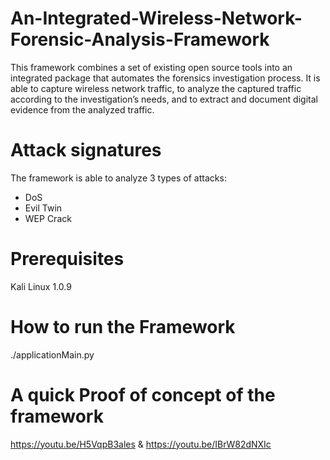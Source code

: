 # An-Integrated-Wireless-Network-Forensic-Analysis-Framework
This framework combines a set of existing open source tools into an integrated package that automates the forensics investigation process. It is able to capture wireless network traffic, to analyze the captured traffic according to the investigation’s needs, and to extract and document digital evidence from the analyzed traffic.

# Attack signatures
The framework is able to analyze 3 types of attacks:
* DoS
* Evil Twin
* WEP Crack


# Prerequisites 
Kali Linux 1.0.9 

# How to run the Framework
./applicationMain.py

# A quick Proof of concept of the framework
https://youtu.be/H5VqpB3ales
 &
https://youtu.be/IBrW82dNXIc

